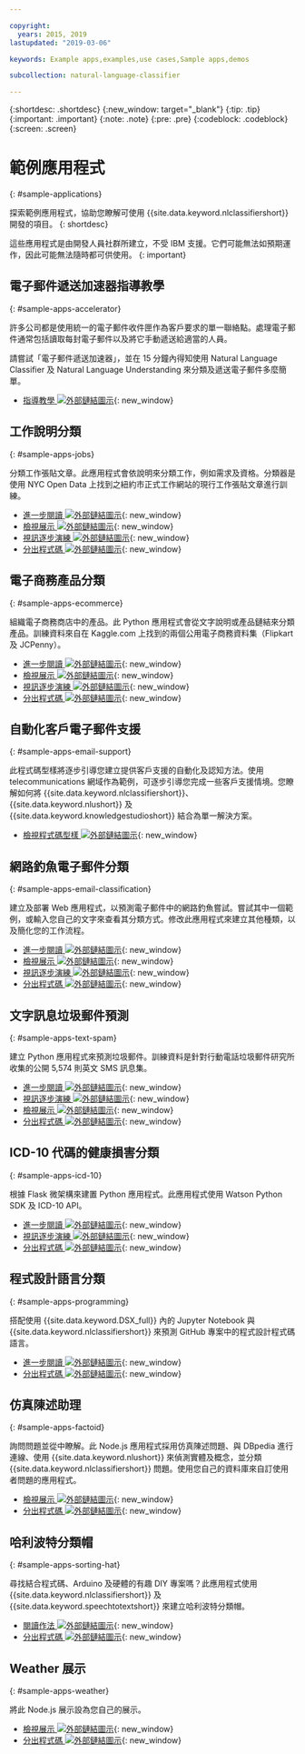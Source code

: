 ```yaml
---

copyright:
  years: 2015, 2019
lastupdated: "2019-03-06"

keywords: Example apps,examples,use cases,Sample apps,demos

subcollection: natural-language-classifier

---
```


{:shortdesc: .shortdesc}
{:new_window: target="_blank"}
{:tip: .tip}
{:important: .important}
{:note: .note}
{:pre: .pre}
{:codeblock: .codeblock}
{:screen: .screen}

# 範例應用程式
{: #sample-applications}

探索範例應用程式，協助您瞭解可使用 {{site.data.keyword.nlclassifiershort}} 開發的項目。
{: shortdesc}

這些應用程式是由開發人員社群所建立，不受 IBM 支援。它們可能無法如預期運作，因此可能無法隨時都可供使用。
{: important}

## 電子郵件遞送加速器指導教學
{: #sample-apps-accelerator}

許多公司都是使用統一的電子郵件收件匣作為客戶要求的單一聯絡點。處理電子郵件通常包括讀取每封電子郵件以及將它手動遞送給適當的人員。

請嘗試「電子郵件遞送加速器」，並在 15 分鐘內得知使用 Natural Language Classifier 及 Natural Language Understanding 來分類及遞送電子郵件多麼簡單。

- [指導教學 ![外部鏈結圖示](../../icons/launch-glyph.svg "外部鏈結圖示")](https://cloudcontent.mybluemix.net/cloud/garage/tutorials/ibm-watson-ilab-demos/email-routing-accelerator-tutorial){: new_window}

## 工作說明分類
{: #sample-apps-jobs}

分類工作張貼文章。此應用程式會依說明來分類工作，例如需求及資格。分類器是使用 NYC Open Data 上找到之紐約市正式工作網站的現行工作張貼文章進行訓練。

- [進一步閱讀 ![外部鏈結圖示](../../icons/launch-glyph.svg "外部鏈結圖示")](https://medium.com/ibm-watson/classify-job-descriptions-with-watson-natural-language-classifier-fca735ff2f3c){: new_window}
- [檢視展示 ![外部鏈結圖示](../../icons/launch-glyph.svg "外部鏈結圖示")](http://nlc-job-descriptions.mybluemix.net/){: new_window}
- [視訊逐步演練 ![外部鏈結圖示](../../icons/launch-glyph.svg "外部鏈結圖示")](https://www.youtube.com/watch?v=KyaC-8vfyPg){: new_window}
- [分出程式碼 ![外部鏈結圖示](../../icons/launch-glyph.svg "外部鏈結圖示")](https://github.com/yalondg/nlc-job-descriptions){: new_window}

## 電子商務產品分類
{: #sample-apps-ecommerce}

組織電子商務商店中的產品。此 Python 應用程式會從文字說明或產品鏈結來分類產品。訓練資料來自在 Kaggle.com 上找到的兩個公用電子商務資料集（Flipkart 及 JCPenny）。

- [進一步閱讀 ![外部鏈結圖示](../../icons/launch-glyph.svg "外部鏈結圖示")](https://medium.com/ibm-watson/e-commerce-product-categorization-with-watson-cf2130d7c94a?source=rss----22a2beb5a88a---4){: new_window}
- [檢視展示 ![外部鏈結圖示](../../icons/launch-glyph.svg "外部鏈結圖示")](https://erichensley-nlc-demo.mybluemix.net/){: new_window}
- [視訊逐步演練 ![外部鏈結圖示](../../icons/launch-glyph.svg "外部鏈結圖示")](https://youtu.be/JPMZxgpc_Uo){: new_window}
- [分出程式碼 ![外部鏈結圖示](../../icons/launch-glyph.svg "外部鏈結圖示")](https://github.com/erichensleyibm/NLC_product_classifier-demo){: new_window}

## 自動化客戶電子郵件支援
{: #sample-apps-email-support}

此程式碼型樣將逐步引導您建立提供客戶支援的自動化及認知方法。使用 telecommunications 網域作為範例，可逐步引導您完成一些客戶支援情境。您瞭解如何將 {{site.data.keyword.nlclassifiershort}}、{{site.data.keyword.nlushort}} 及 {{site.data.keyword.knowledgestudioshort}} 結合為單一解決方案。

- [檢視程式碼型樣 ![外部鏈結圖示](../../icons/launch-glyph.svg "外部鏈結圖示")](https://developer.ibm.com/patterns/email-support-automation-for-telco/){: new_window}

## 網路釣魚電子郵件分類
{: #sample-apps-email-classification}

建立及部署 Web 應用程式，以預測電子郵件中的網路釣魚嘗試。嘗試其中一個範例，或輸入您自己的文字來查看其分類方式。修改此應用程式來建立其他種類，以及簡化您的工作流程。

- [進一步閱讀 ![外部鏈結圖示](../../icons/launch-glyph.svg "外部鏈結圖示")](https://developer.ibm.com/patterns/predict-phishing-attempts-in-email-with-nlc/){: new_window}
- [檢視展示 ![外部鏈結圖示](../../icons/launch-glyph.svg "外部鏈結圖示")](https://nlc-email-spam.mybluemix.net/){: new_window}
- [視訊逐步演練 ![外部鏈結圖示](../../icons/launch-glyph.svg "外部鏈結圖示")](https://www.youtube.com/watch?v=vnnUYAi9Zy4){: new_window}
- [分出程式碼 ![外部鏈結圖示](../../icons/launch-glyph.svg "外部鏈結圖示")](https://github.com/IBM/nlc-email-phishing){: new_window}

## 文字訊息垃圾郵件預測
{: #sample-apps-text-spam}

建立 Python 應用程式來預測垃圾郵件。訓練資料是針對行動電話垃圾郵件研究所收集的公開 5,574 則英文 SMS 訊息集。

- [進一步閱讀 ![外部鏈結圖示](../../icons/launch-glyph.svg "外部鏈結圖示")](https://medium.com/ibm-watson/identify-spam-with-watson-natural-language-classifier-42f273d310f4){: new_window}
- [視訊逐步演練 ![外部鏈結圖示](../../icons/launch-glyph.svg "外部鏈結圖示")](https://www.youtube.com/watch?v=upK42t7Ojls){: new_window}
- [檢視展示 ![外部鏈結圖示](../../icons/launch-glyph.svg "外部鏈結圖示")](https://watsonnlcspam.mybluemix.net/){: new_window}
- [分出程式碼 ![外部鏈結圖示](../../icons/launch-glyph.svg "外部鏈結圖示")](https://github.com/cdimascio/watson-nlc-spam){: new_window}

## ICD-10 代碼的健康損害分類
{: #sample-apps-icd-10}

根據 Flask 微架構來建置 Python 應用程式。此應用程式使用 Watson Python SDK 及 ICD-10 API。

- [進一步閱讀 ![外部鏈結圖示](../../icons/launch-glyph.svg "外部鏈結圖示")](https://developer.ibm.com/code/patterns/classify-icd-10-data-with-watson/){: new_window}
- [視訊逐步演練 ![外部鏈結圖示](../../icons/launch-glyph.svg "外部鏈結圖示")](https://youtu.be/N0eKEZxdwsQ){: new_window}
- [分出程式碼 ![外部鏈結圖示](../../icons/launch-glyph.svg "外部鏈結圖示")](https://github.com/stevemart/nlc-icd10-demo){: new_window}

## 程式設計語言分類
{: #sample-apps-programming}

搭配使用 {{site.data.keyword.DSX_full}} 內的 Jupyter Notebook 與 {{site.data.keyword.nlclassifiershort}} 來預測 GitHub 專案中的程式設計程式碼語言。

- [進一步閱讀 ![外部鏈結圖示](../../icons/launch-glyph.svg "外部鏈結圖示")](https://developer.ibm.com/patterns/programming-language-classification-with-watson-and-github/){: new_window}
- [分出程式碼 ![外部鏈結圖示](../../icons/launch-glyph.svg "外部鏈結圖示")](https://github.com/IBM/programming-language-classifier){: new_window}

## 仿真陳述助理
{: #sample-apps-factoid}

詢問問題並從中瞭解。此 Node.js 應用程式採用仿真陳述問題、與 DBpedia 進行連線、使用 {{site.data.keyword.nlushort}} 來偵測實體及概念，並分類 {{site.data.keyword.nlclassifiershort}} 問題。使用您自己的資料庫來自訂使用者問題的應用程式。

- [檢視展示 ![外部鏈結圖示](../../icons/launch-glyph.svg "外部鏈結圖示")](http://nlc-factoid-assistant.mybluemix.net/){: new_window}
- [分出程式碼 ![外部鏈結圖示](../../icons/launch-glyph.svg "外部鏈結圖示")](https://github.com/biosopher/nlc-factoid-assistant){: new_window}

## 哈利波特分類帽
{: #sample-apps-sorting-hat}

尋找結合程式碼、Arduino 及硬體的有趣 DIY 專案嗎？此應用程式使用 {{site.data.keyword.nlclassifiershort}} 及 {{site.data.keyword.speechtotextshort}} 來建立哈利波特分類帽。

- [閱讀作法 ![外部鏈結圖示](../../icons/launch-glyph.svg "外部鏈結圖示")](https://dreamtolearn.com/ryan/data_analytics_viz/97){: new_window}
- [分出程式碼 ![外部鏈結圖示](../../icons/launch-glyph.svg "外部鏈結圖示")](https://github.com/rustyoldrake/Harry_Potter_Sorting_Hat_Simple){: new_window}

## Weather 展示
{: #sample-apps-weather}

將此 Node.js 展示設為您自己的展示。

- [檢視展示 ![外部鏈結圖示](../../icons/launch-glyph.svg "外部鏈結圖示")](https://natural-language-classifier-demo.ng.bluemix.net){: new_window}
- [分出程式碼 ![外部鏈結圖示](../../icons/launch-glyph.svg "外部鏈結圖示")](https://github.com/watson-developer-cloud/natural-language-classifier-nodejs){: new_window}
